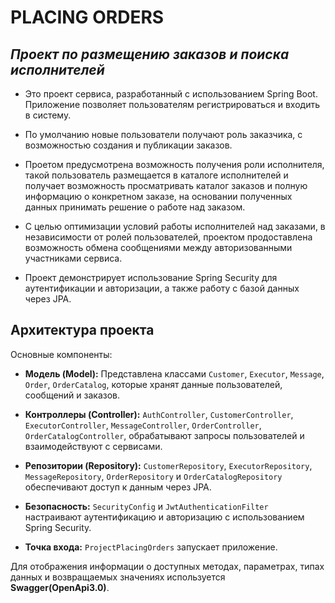 # **PLACING ORDERS**
## *Проект по размещению заказов и поиска исполнителей*

- Это проект сервиса, разработанный с использованием Spring Boot. Приложение позволяет пользователям регистрироваться и входить в систему.

 - По умолчанию новые пользователи получают роль заказчика, с возможностью создания и публикации заказов.
 
 - Проетом предусмотрена возможность получения роли исполнителя, такой пользователь размещается в каталоге исполнителей и получает возможность просматривать каталог заказов и полную информацию о конкретном заказе, на основании полученных данных принимать решение о работе над заказом.

- С целью оптимизации условий работы исполнителей над заказами, в независимости от ролей пользователей, проектом продоставлена возможность обмена сообщениями между авторизованными участниками сервиса.

- Проект демонстрирует использование Spring Security для аутентификации и авторизации, а также работу с базой данных через JPA.

## Архитектура проекта
 Основные компоненты:
- **Модель (Model):** Представлена классами `Customer`, `Executor`, `Message`, `Order`, `OrderCatalog`, которые хранят данные пользователей, сообщений и заказов.
 
- **Контроллеры (Controller):** `AuthController`, `СustomerController`, `ExecutorController`, `MessageController`, `OrderController`, `OrderCatalogController`, обрабатывают запросы пользователей и взаимодействуют с сервисами.

- **Репозитории (Repository):** `CustomerRepository`, `ExecutorRepository`, `MessageRepository`, `OrderRepository` и `OrderCatalogRepository` обеспечивают доступ к данным через JPA.

- **Безопасность:** `SecurityConfig` и `JwtAuthenticationFilter` настраивают аутентификацию и авторизацию с использованием Spring Security.
  
- **Точка входа:** `ProjectPlacingOrders` запускает приложение.

Для отображения информации о доступных методах, параметрах, типах данных и возвращаемых значениях используется **Swagger(OpenApi3.0)**.